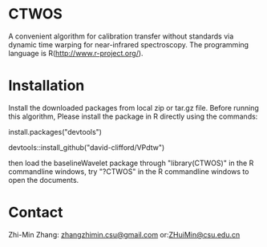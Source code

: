 # CTWOS
A convenient algorithm for calibration transfer without standards via dynamic time warping for near-infrared spectroscopy. The programming language is R(http://www.r-project.org/).
# Installation
Install the downloaded packages from local zip or tar.gz file.
Before running this algorithm, Please install the package in R directly using the commands:

install.packages("devtools")

devtools::install_github("david-clifford/VPdtw")

then load the baselineWavelet package through "library(CTWOS)" in the R commandline windows, try "?CTWOS" in the R commandline windows to open the documents.
# Contact
Zhi-Min Zhang: zhangzhimin.csu@gmail.com or:ZHuiMin@csu.edu.cn

